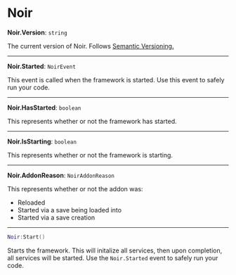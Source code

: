 # Noir

**Noir.Version**: `string`

The current version of Noir. Follows [Semantic Versioning.](https://semver.org)

***

**Noir.Started**: `NoirEvent`

This event is called when the framework is started. Use this event to safely run your code.

***

**Noir.HasStarted**: `boolean`

This represents whether or not the framework has started.

***

**Noir.IsStarting**: `boolean`

This represents whether or not the framework is starting.

***

**Noir.AddonReason**: `NoirAddonReason`

This represents whether or not the addon was:

* Reloaded
* Started via a save being loaded into
* Started via a save creation

***

```lua
Noir:Start()
```

Starts the framework. This will initalize all services, then upon completion, all services will be started. Use the `Noir.Started` event to safely run your code.
